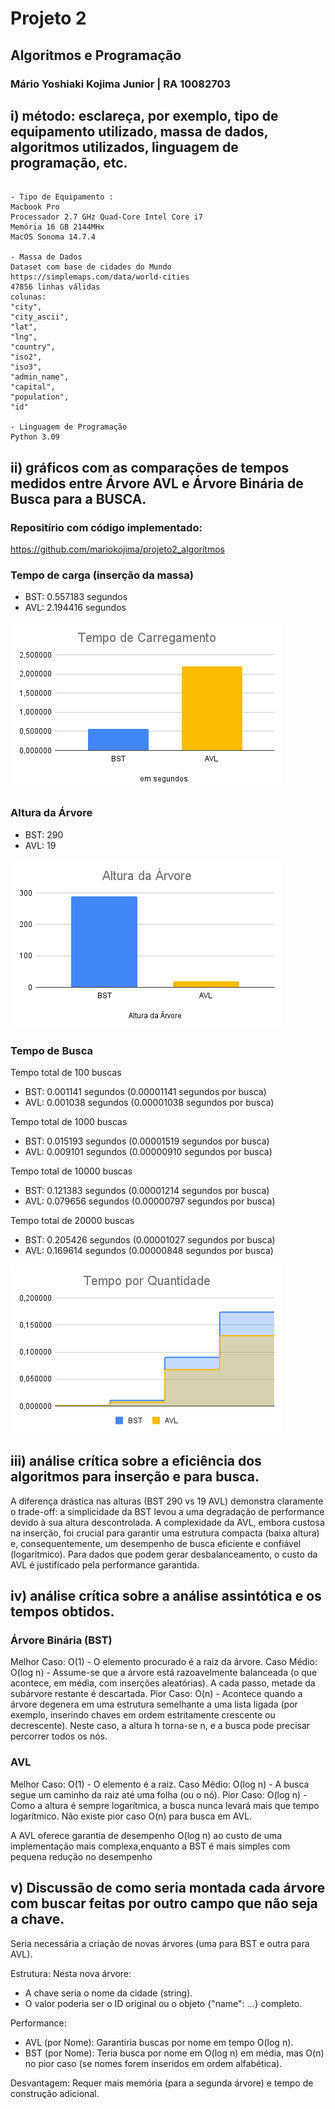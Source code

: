 # Projeto 2 
## Algoritmos e Programação
### Mário Yoshiaki Kojima Junior | RA 10082703

## i) método: esclareça, por exemplo, tipo de equipamento utilizado, massa de dados, algoritmos utilizados, linguagem de programação, etc.
```

- Tipo de Equipamento : 
Macbook Pro 
Processador 2.7 GHz Quad-Core Intel Core i7 
Memória 16 GB 2144MHx
MacOS Sonoma 14.7.4

- Massa de Dados
Dataset com base de cidades do Mundo
https://simplemaps.com/data/world-cities
47856 linhas válidas
colunas:
"city",
"city_ascii",
"lat",
"lng",
"country",
"iso2",
"iso3",
"admin_name",
"capital",
"population",
"id"

- Linguagem de Programação
Python 3.09

```

## ii) gráficos com as comparações de tempos medidos entre Árvore AVL e Árvore Binária de Busca para a BUSCA.
### Repositírio com código implementado:

https://github.com/mariokojima/projeto2_algoritmos


### Tempo de carga (inserção da massa)

- BST: 0.557183 segundos
- AVL: 2.194416 segundos

![Tempo de Carregamento](Tempo_Carregamento.png)


### Altura da Árvore

- BST: 290
- AVL: 19

![Altura da Árvore](Altura_Arvore.png)

### Tempo de Busca

Tempo total de 100 buscas
- BST: 0.001141 segundos (0.00001141 segundos por busca)
- AVL: 0.001038 segundos (0.00001038 segundos por busca)

Tempo total de 1000 buscas
- BST: 0.015193 segundos (0.00001519 segundos por busca)
- AVL: 0.009101 segundos (0.00000910 segundos por busca)

Tempo total de 10000 buscas
- BST: 0.121383 segundos (0.00001214 segundos por busca)
- AVL: 0.079656 segundos (0.00000797 segundos por busca)

Tempo total de 20000 buscas
- BST: 0.205426 segundos (0.00001027 segundos por busca)
- AVL: 0.169614 segundos (0.00000848 segundos por busca)

![Tempo de Busca](Tempo_Quantidade.png)


## iii) análise crítica sobre a eficiência dos algoritmos para inserção e para busca. 

A diferença drástica nas alturas (BST 290 vs 19 AVL) demonstra claramente o trade-off: a simplicidade da BST levou a uma degradação de performance devido à sua altura descontrolada. A complexidade da AVL, embora custosa na inserção, foi crucial para garantir uma estrutura compacta (baixa altura) e, consequentemente, um desempenho de busca eficiente e confiável (logarítmico). Para dados que podem gerar desbalanceamento, o custo da AVL é justificado pela performance garantida.



## iv) análise crítica sobre a análise assintótica e os tempos obtidos.
### Árvore Binária (BST)

Melhor Caso: O(1) - O elemento procurado é a raiz da árvore.
Caso Médio: O(log n) - Assume-se que a árvore está razoavelmente balanceada (o que acontece, em média, com inserções aleatórias). A cada passo, metade da subárvore restante é descartada.
Pior Caso: O(n) - Acontece quando a árvore degenera em uma estrutura semelhante a uma lista ligada (por exemplo, inserindo chaves em ordem estritamente crescente ou decrescente). Neste caso, a altura h torna-se n, e a busca pode precisar percorrer todos os nós.


### AVL

Melhor Caso: O(1) - O elemento é a raiz.
Caso Médio: O(log n) - A busca segue um caminho da raiz até uma folha (ou o nó).
Pior Caso: O(log n) - Como a altura é sempre logarítmica, a busca nunca levará mais que tempo logarítmico. Não existe pior caso O(n) para busca em AVL.


 A AVL oferece garantia de desempenho O(log n) ao custo de uma implementação mais complexa,enquanto a BST é mais simples com pequena redução no desempenho

## v) Discussão de como seria montada cada árvore com buscar feitas por outro campo que não seja a chave.

Seria necessária a criação de novas árvores (uma para BST e outra para AVL).

Estrutura: 
Nesta nova árvore:
- A chave seria o nome da cidade (string).
- O valor poderia ser o ID original ou o objeto {"name": ...} completo.

Performance:
- AVL (por Nome): Garantiria buscas por nome em tempo O(log n).
- BST (por Nome): Teria busca por nome em O(log n) em média, mas O(n) no pior caso (se nomes forem inseridos em ordem alfabética).

Desvantagem: 
Requer mais memória (para a segunda árvore) e tempo de construção adicional.